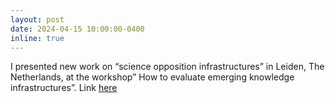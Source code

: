 ```yaml
---
layout: post
date: 2024-04-15 10:00:00-0400
inline: true
---
```


I presented new work on “science opposition infrastructures” in Leiden, The Netherlands, at the workshop” How to evaluate emerging knowledge infrastructures”. Link [here](https://www.lorentzcenter.nl/how-to-evaluate-emerging-knowledge-infrastructures.html)